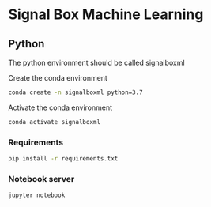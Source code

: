 # Signal Box Machine Learning

## Python

The python environment should be called signalboxml


Create the conda environment

```sh
conda create -n signalboxml python=3.7
```

Activate the conda environment

```sh
conda activate signalboxml
```

### Requirements

```sh
pip install -r requirements.txt
```

### Notebook server

```sh
jupyter notebook
```